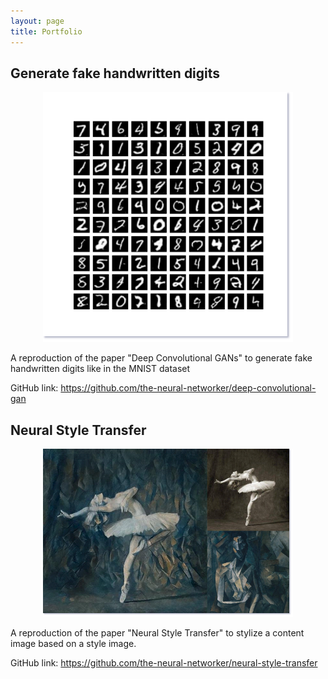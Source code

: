 ```yaml
---
layout: page
title: Portfolio
---
```


## Generate fake handwritten digits

<p align="center">
<img src="assets/img/result_mnist.png" alt="MNIST" width="400"/>
</p>

A reproduction of the paper "Deep Convolutional GANs" to generate fake handwritten digits like in the MNIST dataset

GitHub link: https://github.com/the-neural-networker/deep-convolutional-gan

## Neural Style Transfer

<p align="center">
<img src="assets/img/result_collage.png" alt="nst" width="400"/>
</p>

A reproduction of the paper "Neural Style Transfer" to stylize a content image based on a style image.

GitHub link: https://github.com/the-neural-networker/neural-style-transfer